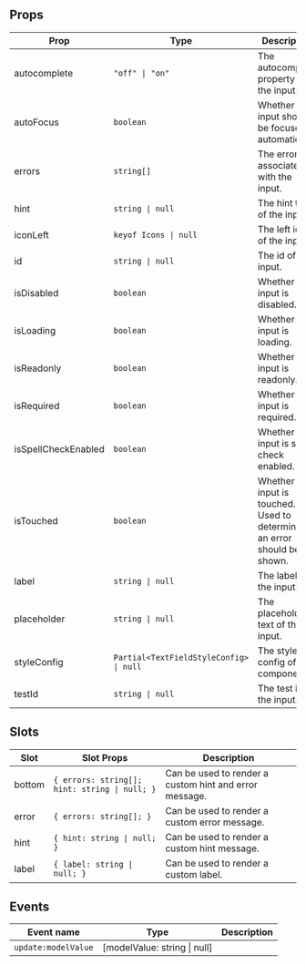 <!-- This file is automatically generated, do not edit manually. -->

## Props

| Prop | Type | Description | Default |
| ---- | ---- | ----------- | ------- |
| autocomplete | `"off" \| "on"` | The autocomplete property of the input. |  |
| autoFocus | `boolean` | Whether the input should be focused automatically. |  |
| errors | `string[]` | The errors associated with the input. | `[]` |
| hint | `string \| null` | The hint text of the input. | `null` |
| iconLeft | `keyof Icons \| null` | The left icon of the input. | `null` |
| id | `string \| null` | The id of the input. | `null` |
| isDisabled | `boolean` | Whether the input is disabled. | `false` |
| isLoading | `boolean` | Whether the input is loading. | `false` |
| isReadonly | `boolean` | Whether the input is readonly. | `false` |
| isRequired | `boolean` | Whether the input is required. | `false` |
| isSpellCheckEnabled | `boolean` | Whether the input is spell check enabled. | `false` |
| isTouched | `boolean` | Whether the input is touched. Used to determine if an error should be shown. |  |
| label | `string \| null` | The label of the input. | `null` |
| placeholder | `string \| null` | The placeholder text of the input. | `null` |
| styleConfig | `Partial<TextFieldStyleConfig> \| null` | The style config of the component. |  |
| testId | `string \| null` | The test id of the input. |  |

## Slots

| Slot | Slot Props | Description |
| --------- | ---- | ----------- |
| bottom | `{ errors: string[]; hint: string \| null; }` | Can be used to render a custom hint and error message. |
| error | `{ errors: string[]; }` | Can be used to render a custom error message. |
| hint | `{ hint: string \| null; }` | Can be used to render a custom hint message. |
| label | `{ label: string \| null; }` | Can be used to render a custom label. |

## Events

| Event name | Type | Description |
| ---------- | ---- | ----------- |
| `update:modelValue` | [modelValue: string \| null] |  |

